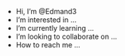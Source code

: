 - Hi, I’m @Edmand3
- I’m interested in ...
- I’m currently learning ...
- I’m looking to collaborate on ...
- How to reach me ...

<!---

--->
